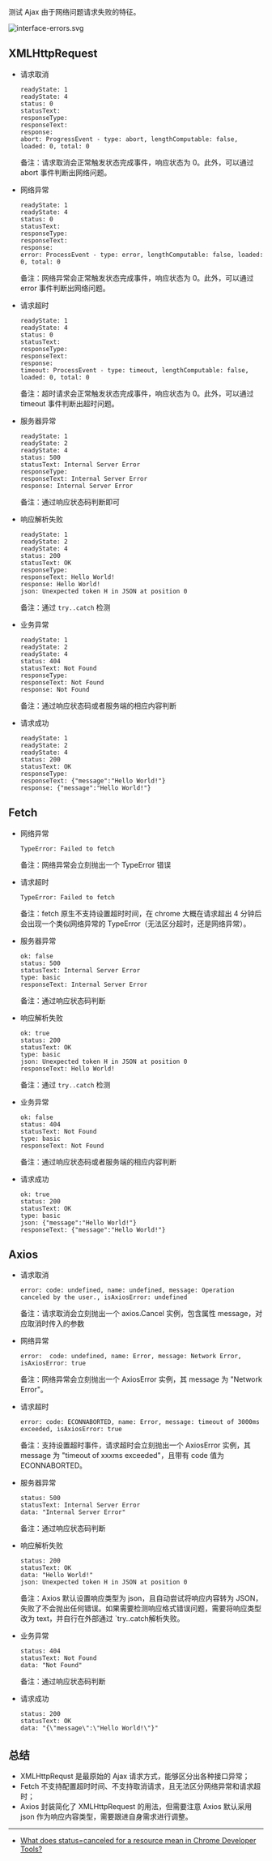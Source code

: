 测试 Ajax 由于网络问题请求失败的特征。

![interface-errors.svg](./interface-errors.svg)

## XMLHttpRequest

- 请求取消

    ```
    readyState: 1
    readyState: 4
    status: 0
    statusText: 
    responseType: 
    responseText: 
    response: 
    abort: ProgressEvent - type: abort, lengthComputable: false, loaded: 0, total: 0
    ```

    备注：请求取消会正常触发状态完成事件，响应状态为 0。此外，可以通过 abort 事件判断出网络问题。

- 网络异常

    ```
    readyState: 1
    readyState: 4
    status: 0
    statusText: 
    responseType:
    responseText: 
    response: 
    error: ProcessEvent - type: error, lengthComputable: false, loaded: 0, total: 0
    ```

    备注：网络异常会正常触发状态完成事件，响应状态为 0。此外，可以通过 error 事件判断出网络问题。

- 请求超时

    ```
    readyState: 1
    readyState: 4
    status: 0
    statusText:
    responseType:
    responseText:
    response:
    timeout: ProcessEvent - type: timeout, lengthComputable: false, loaded: 0, total: 0
    ```

    备注：超时请求会正常触发状态完成事件，响应状态为 0。此外，可以通过 timeout 事件判断出超时问题。

- 服务器异常

    ```
    readyState: 1
    readyState: 2
    readyState: 4
    status: 500
    statusText: Internal Server Error
    responseType: 
    responseText: Internal Server Error
    response: Internal Server Error
    ```

    备注：通过响应状态码判断即可

- 响应解析失败

    ```
    readyState: 1
    readyState: 2
    readyState: 4
    status: 200
    statusText: OK
    responseType: 
    responseText: Hello World!
    response: Hello World!
    json: Unexpected token H in JSON at position 0
    ```

    备注：通过 `try..catch` 检测

- 业务异常

    ```
    readyState: 1
    readyState: 2
    readyState: 4
    status: 404
    statusText: Not Found
    responseType: 
    responseText: Not Found
    response: Not Found
    ```

    备注：通过响应状态码或者服务端的相应内容判断

- 请求成功

    ```
    readyState: 1
    readyState: 2
    readyState: 4
    status: 200
    statusText: OK
    responseType: 
    responseText: {"message":"Hello World!"}
    response: {"message":"Hello World!"}
    ```

## Fetch

- 网络异常

    ```
    TypeError: Failed to fetch
    ```

    备注：网络异常会立刻抛出一个 TypeError 错误

- 请求超时

    ```
    TypeError: Failed to fetch
    ```

    备注：fetch 原生不支持设置超时时间，在 chrome 大概在请求超出 4 分钟后会出现一个类似网络异常的 TypeError（无法区分超时，还是网络异常）。

- 服务器异常

    ```
    ok: false
    status: 500
    statusText: Internal Server Error
    type: basic
    responseText: Internal Server Error
    ```

    备注：通过响应状态码判断

- 响应解析失败

    ```
    ok: true
    status: 200
    statusText: OK
    type: basic
    json: Unexpected token H in JSON at position 0
    responseText: Hello World!
    ```

    备注：通过 `try..catch` 检测

- 业务异常

    ```
    ok: false
    status: 404
    statusText: Not Found
    type: basic
    responseText: Not Found
    ```

    备注：通过响应状态码或者服务端的相应内容判断

- 请求成功

    ```
    ok: true
    status: 200
    statusText: OK
    type: basic
    json: {"message":"Hello World!"}
    responseText: {"message":"Hello World!"}
    ```

## Axios

- 请求取消

    ```
    error: code: undefined, name: undefined, message: Operation canceled by the user., isAxiosError: undefined
    ```

    备注：请求取消会立刻抛出一个 axios.Cancel 实例，包含属性 message，对应取消时传入的参数

- 网络异常

    ```
    error:  code: undefined, name: Error, message: Network Error, isAxiosError: true
    ```

    备注：网络异常会立刻抛出一个 AxiosError 实例，其 message 为 "Network Error"。

- 请求超时

    ```
    error: code: ECONNABORTED, name: Error, message: timeout of 3000ms exceeded, isAxiosError: true
    ```

    备注：支持设置超时事件，请求超时会立刻抛出一个 AxiosError 实例，其 message 为 "timeout of xxxms exceeded"，且带有 code 值为 ECONNABORTED。

- 服务器异常

    ```
    status: 500
    statusText: Internal Server Error
    data: "Internal Server Error"
    ```

    备注：通过响应状态码判断

- 响应解析失败

    ```
    status: 200
    statusText: OK
    data: "Hello World!"
    json: Unexpected token H in JSON at position 0
    ```

    备注：Axios 默认设置响应类型为 json，且自动尝试将响应内容转为 JSON，失败了不会抛出任何错误。如果需要检测响应格式错误问题，需要将响应类型改为 text，并自行在外部通过 `try..catch解析失败。

- 业务异常

    ```
    status: 404
    statusText: Not Found
    data: "Not Found"
    ```

    备注：通过响应状态码判断

- 请求成功

    ```
    status: 200
    statusText: OK
    data: "{\"message\":\"Hello World!\"}"
    ```

## 总结

- XMLHttpRequst 是最原始的 Ajax 请求方式，能够区分出各种接口异常；
- Fetch 不支持配置超时时间、不支持取消请求，且无法区分网络异常和请求超时；
- Axios 封装简化了 XMLHttpRequest 的用法，但需要注意 Axios 默认采用 json 作为响应内容类型，需要跟进自身需求进行调整。

---

- [What does status=canceled for a resource mean in Chrome Developer Tools?](https://stackoverflow.com/questions/12009423/what-does-status-canceled-for-a-resource-mean-in-chrome-developer-tools#13459106)
